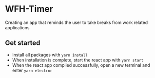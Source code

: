 # WFH-Timer
Creating an app that reminds the user to take breaks from work related applications

## Get started
- Install all packages with ```yarn install```
- When installation is complete, start the react app with ```yarn start```
- When the react app compiled successfully, open a new terminal and enter ```yarn electron```